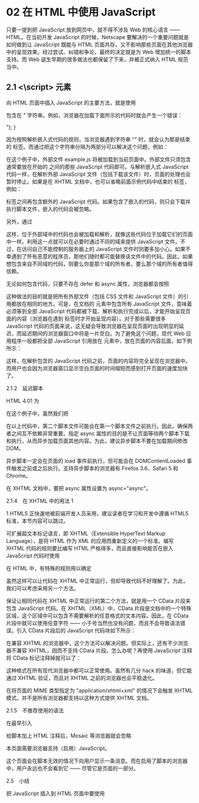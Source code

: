 # 02 在 HTML 中使用 JavaScript

只要一提到把 JavaScript 放到网页中，就不得不涉及 Web 的核心语言 ——HTML。在当初开发 JavaScript 的时候，Netscape 要解决的一个重要问题就是如何做到让 JavaScript 既能与 HTML 页面共存，又不影响那些页面在其他浏览器中的呈现效果。经过尝试、纠错和争论，最终的决定就是为 Web 增加统一的脚本支持。而 Web 诞生早期的很多做法也都保留了下来，并被正式纳入 HTML 规范当中。

##  2.1 <\script\> 元素




向 HTML 页面中插入 JavaScript 的主要方法，就是使用 <script> 元素。这个元素由 Netscape 创造并在 Netscape Navigator 2 中首先实现。后来，这个元素被加入到正式的 HTML 规范中。HTML 4.01 为 <script> 定义了下列 6 个属性。

async：可选。表示应该立即下载脚本，但不应妨碍页面中的其他操作，比如下载其他资源或等待加载其他脚本。只对外部脚本文件有效。

charset：可选。表示通过 src 属性指定的代码的字符集。由于大多数浏览器会忽略它的值，因此这个属性很少有人用。

defer：可选。表示脚本可以延迟到文档完全被解析和显示之后再执行。只对外部脚本文件有效。IE7 及更早版本对嵌入脚本也支持这个属性。

language：已废弃。原来用于表示编写代码使用的脚本语言（如 JavaScript、JavaScript1.2 或 VBScript）。大多数浏览器会忽略这个属性，因此也没有必要再用了。

src：可选。表示包含要执行代码的外部文件。

type：可选。可以看成是 language 的替代属性；表示编写代码使用的脚本语言的内容类型（也称为 MIME 类型）。虽然 text/javascript 和 text/ecmascript 都已经不被推荐使用，但人们一直以来使用的都还是 text/javascript。实际上，服务器在传送 JavaScript 文件时使用的 MIME 类型通常是 application/x–javascript，但在 type 中设置这个值却可能导致脚本被忽略。另外，在非 IE 浏览器中还可以使用以下值：application/javascript 和 application/ecmascript。考虑到约定俗成和最大限度的浏览器兼容性，目前 type 属性的值依旧还是 text/javascript。不过，这个属性并不是必需的，如果没有指定这个属性，则其默认值仍为 text/javascript。

使用 <script> 元素的方式有两种：直接在页面中嵌入 JavaScript 代码和包含外部 JavaScript 文件。

在使用 <script> 元素嵌入 JavaScript 代码时，只须为 <script> 指定 type 属性。然后，像下面这样把 JavaScript 代码直接放在元素内部即可：

<script type="text/javascript"> function sayHi(){ alert("Hi!"); } </script>

包含在 <script> 元素内部的 JavaScript 代码将被从上至下依次解释。就拿前面这个例子来说，解释器会解释到一个函数的定义，然后将该定义保存在自己的环境当中。在解释器对 <script> 元素内部的所有代码求值完毕以前，页面中的其余内容都不会被浏览器加载或显示。

在使用 <script> 嵌入 JavaScript 代码时，记住不要在代码中的任何地方出现 "</script>" 字符串。例如，浏览器在加载下面所示的代码时就会产生一个错误：

<script type="text/javascript"> function sayScript(){ alert("</script>"); }

因为按照解析嵌入式代码的规则，当浏览器遇到字符串 "</script>" 时，就会认为那是结束的 </script> 标签。而通过把这个字符串分隔为两部分可以解决这个问题，例如：

<script type="text/javascript"> function sayScript(){ alert("<\/script>"); }

像这样分成两部分来写就不会造成浏览器的误解，因而也就不会导致错误了。

如果要通过 <script> 元素来包含外部 JavaScript 文件，那么 src 属性就是必需的。这个属性的值是一个指向外部 JavaScript 文件的链接，例如：

<script type="text/javascript" src="example.js"></script>

在这个例子中，外部文件 example.js 将被加载到当前页面中。外部文件只须包含通常要放在开始的 <script> 和结束的 </script> 之间的那些 JavaScript 代码即可。与解析嵌入式 JavaScript 代码一样，在解析外部 JavaScript 文件（包括下载该文件）时，页面的处理也会暂时停止。如果是在 XHTML 文档中，也可以省略前面示例代码中结束的 </script> 标签，例如：

<script type="text/javascript" src="example.js" />

但是，不能在 HTML 文档使用这种语法。原因是这种语法不符合 HTML 规范，而且也得不到某些浏览器（尤其是 IE）的正确解析。

按照惯例，外部 JavaScript 文件带有.js 扩展名。但这个扩展名不是必需的，因为浏览器不会检查包含 JavaScript 的文件的扩展名。这样一来，使用 JSP、PHP 或其他服务器端语言动态生成 JavaScript 代码也就成为了可能。但是，服务器通常还是需要看扩展名决定为响应应用哪种 MIME 类型。如果不使用.js 扩展名，请确保服务器能返回正确的 MIME 类型。

需要注意的是，带有 src 属性的 <script> 元素不应该在其 <script> 和 </script> 标签之间再包含额外的 JavaScript 代码。如果包含了嵌入的代码，则只会下载并执行脚本文件，嵌入的代码会被忽略。

另外，通过 <script> 元素的 src 属性还可以包含来自外部域的 JavaScript 文件。这一点既使 <script> 元素倍显强大，又让它备受争议。在这一点上，<script> 与 <img> 元素非常相似，即它的 src 属性可以是指向当前 HTML 页面所在域之外的某个域中的 URL，例如：

<script type="text/javascript" src="http://www.somewhere.com/afile.js"></script>

这样，位于外部域中的代码也会被加载和解析，就像这些代码位于加载它们的页面中一样。利用这一点就可以在必要时通过不同的域来提供 JavaScript 文件。不过，在访问自己不能控制的服务器上的 JavaScript 文件时则要多加小心。如果不幸遇到了怀有恶意的程序员，那他们随时都可能替换该文件中的代码。因此，如果想包含来自不同域的代码，则要么你是那个域的所有者，要么那个域的所有者值得信赖。

无论如何包含代码，只要不存在 defer 和 async 属性，浏览器都会按照 <script> 元素在页面中出现的先后顺序对它们依次进行解析。换句话说，在第一个 <script> 元素包含的代码解析完成后，第二个 <script> 包含的代码才会被解析，然后才是第三个、第四个……

2.1.1　标签的位置

按照惯例，所有 <script> 元素都应该放在页面的 <head> 元素中，例如：

<!DOCTYPE html> <html> <head> <title>Example HTML Page</title> <script type="text/javascript" src="example1.js"></script> <script type="text/javascript" src="example2.js"></script> </head> <body> <!-- 这里放内容 --> </body> </html>

这种做法的目的就是把所有外部文件（包括 CSS 文件和 JavaScript 文件）的引用都放在相同的地方。可是，在文档的 <head> 元素中包含所有 JavaScript 文件，意味着必须等到全部 JavaScript 代码都被下载、解析和执行完成以后，才能开始呈现页面的内容（浏览器在遇到 <body> 标签时才开始呈现内容）。对于那些需要很多 JavaScript 代码的页面来说，这无疑会导致浏览器在呈现页面时出现明显的延迟，而延迟期间的浏览器窗口中将是一片空白。为了避免这个问题，现代 Web 应用程序一般都把全部 JavaScript 引用放在 <body> 元素中，放在页面的内容后面，如下例所示：

<!DOCTYPE html> <html> <head> <title>Example HTML Page</title> </head> <body> <!-- 这里放内容 --> <script type="text/javascript" src="example1.js"></script> <script type="text/javascript" src="example2.js"></script> </body> </html>

这样，在解析包含的 JavaScript 代码之前，页面的内容将完全呈现在浏览器中。而用户也会因为浏览器窗口显示空白页面的时间缩短而感到打开页面的速度加快了。

2.1.2　延迟脚本

HTML 4.01 为 <script> 标签定义了 defer 属性。这个属性的用途是表明脚本在执行时不会影响页面的构造。也就是说，脚本会被延迟到整个页面都解析完毕后再运行。因此，在 <script> 元素中设置 defer 属性，相当于告诉浏览器立即下载，但延迟执行。

<!DOCTYPE html> <html> <head> <title>Example HTML Page</title> <script type="text/javascript" defer="defer" src="example1.js"></script> <script type="text/javascript" defer="defer" src="example2.js"></script> </head> <body> <!-- 这里放内容 --> </body> </html>

在这个例子中，虽然我们把 <script> 元素放在了文档的 <head> 元素中，但其中包含的脚本将延迟到浏览器遇到 </html> 标签后再执行。HTML5 规范要求脚本按照它们出现的先后顺序执行，因此第一个延迟脚本会先于第二个延迟脚本执行，而这两个脚本会先于 DOMContentLoaded 事件（详见第 13 章）执行。在现实当中，延迟脚本并不一定会按照顺序执行，也不一定会在 DOMContentLoaded 事件触发前执行，因此最好只包含一个延迟脚本。

前面提到过，defer 属性只适用于外部脚本文件。这一点在 HTML5 中已经明确规定，因此支持 HTML5 的实现会忽略给嵌入脚本设置的 defer 属性。IE4～IE7 还支持对嵌入脚本的 defer 属性，但 IE8 及之后版本则完全支持 HTML5 规定的行为。

IE4、Firefox 3.5、Safari 5 和 Chrome 是最早支持 defer 属性的浏览器。其他浏览器会忽略这个属性，像平常一样处理脚本。为此，把延迟脚本放在页面底部仍然是最佳选择。

在 XHTML 文档中，要把 defer 属性设置为 defer="defer"。

2.1.3　异步脚本

HTML5 为 <script> 元素定义了 async 属性。这个属性与 defer 属性类似，都用于改变处理脚本的行为。同样与 defer 类似，async 只适用于外部脚本文件，并告诉浏览器立即下载文件。但与 defer 不同的是，标记为 async 的脚本并不保证按照指定它们的先后顺序执行。例如：

<!DOCTYPE html> <html> <head> <title>Example HTML Page</title> <script type="text/javascript" async src="example1.js"></script> <script type="text/javascript" async src="example2.js"></script> </head> <body> <!-- 这里放内容 --> </body> </html>

在以上代码中，第二个脚本文件可能会在第一个脚本文件之前执行。因此，确保两者之间互不依赖非常重要。指定 async 属性的目的是不让页面等待两个脚本下载和执行，从而异步加载页面其他内容。为此，建议异步脚本不要在加载期间修改 DOM。

异步脚本一定会在页面的 load 事件前执行，但可能会在 DOMContentLoaded 事件触发之前或之后执行。支持异步脚本的浏览器有 Firefox 3.6、Safari 5 和 Chrome。

在 XHTML 文档中，要把 async 属性设置为 async="async"。

2.1.4　在 XHTML 中的用法 1

1 HTML5 正快速地被前端开发人员采用，建议读者在学习和开发中遵循 HTML5 标准，本节内容可以跳过。

可扩展超文本标记语言，即 XHTML（Extensible HyperText Markup Language），是将 HTML 作为 XML 的应用而重新定义的一个标准。编写 XHTML 代码的规则要比编写 HTML 严格得多，而且直接影响能否在嵌入 JavaScript 代码时使用 <script/> 标签。以下面的代码块为例，虽然它们在 HTML 中是有效的，但在 XHTML 中则是无效的。

<script type="text/javascript"> function compare(a, b) { if (a < b) { alert("A is less than B"); } else if (a > b) { alert("A is greater than B"); } else { alert("A is equal to B"); } } </script>

在 HTML 中，有特殊的规则用以确定 <script> 元素中的哪些内容可以被解析，但这些特殊的规则在 XHTML 中不适用。这里比较语句 a < b 中的小于号（<）在 XHTML 中将被当作开始一个新标签来解析。但是作为标签来讲，小于号后面不能跟空格，因此就会导致语法错误。

避免在 XHTML 中出现类似语法错误的方法有两个。一是用相应的 HTML 实体（&lt;）替换代码中所有的小于号（<），替换后的代码类似如下所示：

<script type="text/javascript"> function compare(a, b) { if (a &lt; b) { alert("A is less than B"); } else if (a > b) { alert("A is greater than B"); } else { alert("A is equal to B"); } } </script>

虽然这样可以让代码在 XHTML 中正常运行，但却导致代码不好理解了。为此，我们可以考虑采用另一个方法。

保证让相同代码在 XHTML 中正常运行的第二个方法，就是用一个 CData 片段来包含 JavaScript 代码。在 XHTML（XML）中，CData 片段是文档中的一个特殊区域，这个区域中可以包含不需要解析的任意格式的文本内容。因此，在 CData 片段中就可以使用任意字符 —— 小于号当然也没有问题，而且不会导致语法错误。引入 CData 片段后的 JavaScript 代码块如下所示：

<script type="text/javascript"><![CDATA[ function compare(a, b) { if (a < b) { alert("A is less than B"); } else if (a > b) { alert("A is greater than B"); } else { alert("A is equal to B"); } } ]]></script>

在兼容 XHTML 的浏览器中，这个方法可以解决问题。但实际上，还有不少浏览器不兼容 XHTML，因而不支持 CData 片段。怎么办呢？再使用 JavaScript 注释将 CData 标记注释掉就可以了：

<script type="text/javascript"> //<![CDATA[ function compare(a, b) { if (a < b) { alert("A is less than B"); } else if (a > b) { alert("A is greater than B"); } else { alert("A is equal to B"); } } //]]> </script>

这种格式在所有现代浏览器中都可以正常使用。虽然有几分 hack 的味道，但它能通过 XHTML 验证，而且对 XHTML 之前的浏览器也会平稳退化。

在将页面的 MIME 类型指定为 "application/xhtml+xml" 的情况下会触发 XHTML 模式。并不是所有浏览器都支持以这种方式提供 XHTML 文档。

2.1.5　不推荐使用的语法

在最早引入 <script> 元素的时候，该元素与传统 HTML 的解析规则是有冲突的。由于要对这个元素应用特殊的解析规则，因此在那些不支持 JavaScript 的浏览器（最典型的是 Mosaic）中就会导致问题。具体来说，不支持 JavaScript 的浏览器会把 <script> 元素的内容直接输出到页面中，因而会破坏页面的布局和外观。

Netscape 与 Mosaic 协商并提出了一个解决方案，让不支持 <script> 元素的浏览器能够隐藏嵌入的 JavaScript 代码。这个方案就是把 JavaScript 代码包含在一个 HTML 注释中，像下面这样：

<script><!-- function sayHi(){ alert("Hi!"); } //--></script>

给脚本加上 HTML 注释后，Mosaic 等浏览器就会忽略 <script> 标签中的内容；而那些支持 JavaScript 的浏览器在遇到这种情况时，则必须进一步确认其中是否包含需要解析的 JavaScript 代码。

虽然这种注释 JavaScript 代码的格式得到了所有浏览器的认可，也能被正确解释，但由于所有浏览器都已经支持 JavaScript，因此也就没有必要再使用这种格式了。在 XHTML 模式下，因为脚本包含在 XML 注释中，所以脚本会被忽略。


## 2.2 嵌入代码与外部文件




在 HTML 中嵌入 JavaScript 代码虽然没有问题，但一般认为最好的做法还是尽可能使用外部文件来包含 JavaScript 代码。不过，并不存在必须使用外部文件的硬性规定，但支持使用外部文件的人多会强调如下优点。

可维护性：遍及不同 HTML 页面的 JavaScript 会造成维护问题。但把所有 JavaScript 文件都放在一个文件夹中，维护起来就轻松多了。而且开发人员因此也能够在不触及 HTML 标记的情况下，集中精力编辑 JavaScript 代码。

可缓存：浏览器能够根据具体的设置缓存链接的所有外部 JavaScript 文件。也就是说，如果有两个页面都使用同一个文件，那么这个文件只需下载一次。因此，最终结果就是能够加快页面加载的速度。

适应未来：通过外部文件来包含 JavaScript 无须使用前面提到 XHTML 或注释 hack。HTML 和 XHTML 包含外部文件的语法是相同的。

## 2.3 文档模式

IE5.5 引入了文档模式的概念，而这个概念是通过使用文档类型（doctype）切换实现的。最初的两种文档模式是：混杂模式（quirks mode）2 和标准模式（standards mode）。混杂模式会让 IE 的行为与（包含非标准特性的）IE5 相同，而标准模式则让 IE 的行为更接近标准行为。虽然这两种模式主要影响 CSS 内容的呈现，但在某些情况下也会影响到 JavaScript 的解释执行。本书将在必要时再讨论这些因文档模式而影响 JavaScript 执行的情况。

2 这里 quirks mode 的译法源自 Firefox 3.5.5 中文版。

在 IE 引入文档模式的概念后，其他浏览器也纷纷效仿。在此之后，IE 又提出一种所谓的准标准模式（almost standards mode）。这种模式下的浏览器特性有很多都是符合标准的，但也不尽然。不标准的地方主要体现在处理图片间隙的时候（在表格中使用图片时问题最明显）。

如果在文档开始处没有发现文档类型声明，则所有浏览器都会默认开启混杂模式。但采用混杂模式不是什么值得推荐的做法，因为不同浏览器在这种模式下的行为差异非常大，如果不使用某些 hack 技术，跨浏览器的行为根本就没有一致性可言。

对于标准模式，可以通过使用下面任何一种文档类型来开启：

<!-- HTML 4.01 严格型 --> <!DOCTYPE HTML PUBLIC "-//W3C//DTD HTML 4.01//EN" "http://www.w3.org/TR/html4/strict.dtd"> <!-- XHTML 1.0 严格型 --> <!DOCTYPE html PUBLIC "-//W3C//DTD XHTML 1.0 Strict//EN" "http://www.w3.org/TR/xhtml1/DTD/xhtml1-strict.dtd"> <!-- HTML 5 --> <!DOCTYPE html>

而对于准标准模式，则可以通过使用过渡型（transitional）或框架集型（frameset）文档类型来触发，如下所示：

<!-- HTML 4.01 过渡型 --> <!DOCTYPE HTML PUBLIC "-//W3C//DTD HTML 4.01 Transitional//EN" "http://www.w3.org/TR/html4/loose.dtd"> <!-- HTML 4.01 框架集型 --> <!DOCTYPE HTML PUBLIC "-//W3C//DTD HTML 4.01 Frameset//EN" "http://www.w3.org/TR/html4/frameset.dtd"> <!-- XHTML 1.0 过渡型 --> <!DOCTYPE html PUBLIC "-//W3C//DTD XHTML 1.0 Transitional//EN" "http://www.w3.org/TR/xhtml1/DTD/xhtml1-transitional.dtd"> <!-- XHTML 1.0 框架集型 --> <!DOCTYPE html PUBLIC "-//W3C//DTD XHTML 1.0 Frameset//EN" "http://www.w3.org/TR/xhtml1/DTD/xhtml1-frameset.dtd">

准标准模式与标准模式非常接近，它们的差异几乎可以忽略不计。因此，当有人提到「标准模式」时，有可能是指这两种模式中的任何一种。而且，检测文档模式（本书后面将会讨论）时也不会发现什么不同。本书后面提到标准模式时，指的是除混杂模式之外的其他模式。

2.4　<noscript> 元素

早期浏览器都面临一个特殊的问题，即当浏览器不支持 JavaScript 时如何让页面平稳地退化。对这个问题的最终解决方案就是创造一个 <noscript> 元素，用以在不支持 JavaScript 的浏览器中显示替代的内容。这个元素可以包含能够出现在文档 <body> 中的任何 HTML 元素 ——<script> 元素除外。包含在 <noscript> 元素中的内容只有在下列情况下才会显示出来：

浏览器不支持脚本；

浏览器支持脚本，但脚本被禁用。

符合上述任何一个条件，浏览器都会显示 <noscript> 中的内容。而在除此之外的其他情况下，浏览器不会呈现 <noscript> 中的内容。

请看下面这个简单的例子：

<html> <head> <title>Example HTML Page</title> <script type="text/javascript" defer="defer" src="example1.js"></script> <script type="text/javascript" defer="defer" src="example2.js"></script> </head> <body> <noscript> <p> 本页面需要浏览器支持（启用）JavaScript。</noscript> </body> </html>

这个页面会在脚本无效的情况下向用户显示一条消息。而在启用了脚本的浏览器中，用户永远也不会看到它 —— 尽管它是页面的一部分。

2.5　小结

把 JavaScript 插入到 HTML 页面中要使用 <script> 元素。使用这个元素可以把 JavaScript 嵌入到 HTML 页面中，让脚本与标记混合在一起；也可以包含外部的 JavaScript 文件。而我们需要注意的地方有：

在包含外部 JavaScript 文件时，必须将 src 属性设置为指向相应文件的 URL。而这个文件既可以是与包含它的页面位于同一个服务器上的文件，也可以是其他任何域中的文件。

所有 <script> 元素都会按照它们在页面中出现的先后顺序依次被解析。在不使用 defer 和 async 属性的情况下，只有在解析完前面 <script> 元素中的代码之后，才会开始解析后面 <script> 元素中的代码。

由于浏览器会先解析完不使用 defer 属性的 <script> 元素中的代码，然后再解析后面的内容，所以一般应该把 <script> 元素放在页面最后，即主要内容后面，</body> 标签前面。

使用 defer 属性可以让脚本在文档完全呈现之后再执行。延迟脚本总是按照指定它们的顺序执行。

使用 async 属性可以表示当前脚本不必等待其他脚本，也不必阻塞文档呈现。不能保证异步脚本按照它们在页面中出现的顺序执行。

另外，使用 <noscript> 元素可以指定在不支持脚本的浏览器中显示的替代内容。但在启用了脚本的情况下，浏览器不会显示 <noscript> 元素中的任何内容。